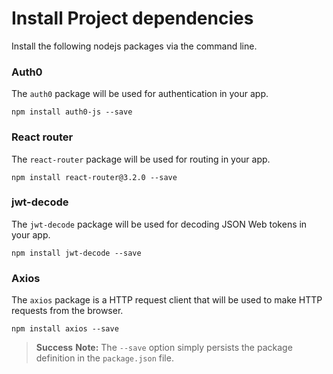 # Install Project dependencies

Install the following nodejs packages via the command line.

### Auth0

The `auth0` package will be used for authentication in your app.

```code
npm install auth0-js --save
```

### React router

The `react-router` package will be used for routing in your app.

```code
npm install react-router@3.2.0 --save
```

### jwt-decode

The `jwt-decode` package will be used for decoding JSON Web tokens in your app.

```code
npm install jwt-decode --save
```

### Axios

The `axios` package is a HTTP request client that will be used to make HTTP requests from the browser.

```code
npm install axios --save
```

> **Success** **Note:**  The `--save` option simply persists the package definition in the `package.json` file.



